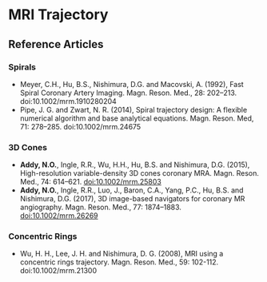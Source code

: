 # MRI Trajectory

## Reference Articles

### Spirals
 - Meyer, C.H., Hu, B.S., Nishimura, D.G. and Macovski, A. (1992), Fast Spiral Coronary Artery Imaging. Magn. Reson. Med., 28: 202–213. doi:10.1002/mrm.1910280204
 - Pipe, J. G. and Zwart, N. R. (2014), Spiral trajectory design: A flexible numerical algorithm and base analytical equations. Magn. Reson. Med, 71: 278–285. doi:10.1002/mrm.24675

### 3D Cones
 - **Addy, N.O.**, Ingle, R.R., Wu, H.H., Hu, B.S. and Nishimura, D.G. (2015), High-resolution variable-density 3D cones coronary MRA. Magn. Reson. Med., 74: 614–621. [doi:10.1002/mrm.25803](http://onlinelibrary.wiley.com/doi/10.1002/mrm.25803/full)
 - **Addy, N.O.**, Ingle, R.R., Luo, J., Baron, C.A., Yang, P.C., Hu, B.S. and Nishimura, D.G. (2017), 3D image-based navigators for coronary MR angiography. Magn. Reson. Med., 77: 1874–1883. [doi:10.1002/mrm.26269](http://onlinelibrary.wiley.com/doi/10.1002/mrm.26269/abstract)

### Concentric Rings
 - Wu, H. H., Lee, J. H. and Nishimura, D. G. (2008), MRI using a concentric rings trajectory. Magn. Reson. Med., 59: 102-112. doi:10.1002/mrm.21300
